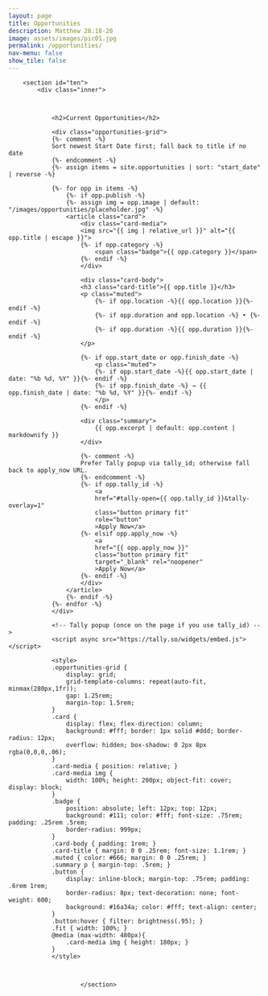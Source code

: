 ```yaml
---
layout: page
title: Opportunities
description: Matthew 28:18-20
image: assets/images/pic01.jpg
permalink: /opportunities/
nav-menu: false
show_tile: false
---
```


<div id="main" class="alt">

        <section id="ten">
            <div class="inner">



				<h2>Current Opportunities</h2>

				<div class="opportunities-grid">
				{%- comment -%}
				Sort newest Start Date first; fall back to title if no date
				{%- endcomment -%}
				{%- assign items = site.opportunities | sort: "start_date" | reverse -%}

				{%- for opp in items -%}
					{%- if opp.publish -%}
					{%- assign img = opp.image | default: "/images/opportunities/placeholder.jpg" -%}
					<article class="card">
						<div class="card-media">
						<img src="{{ img | relative_url }}" alt="{{ opp.title | escape }}">
						{%- if opp.category -%}
							<span class="badge">{{ opp.category }}</span>
						{%- endif -%}
						</div>

						<div class="card-body">
						<h3 class="card-title">{{ opp.title }}</h3>
						<p class="muted">
							{%- if opp.location -%}{{ opp.location }}{%- endif -%}
							{%- if opp.duration and opp.location -%} • {%- endif -%}
							{%- if opp.duration -%}{{ opp.duration }}{%- endif -%}
						</p>

						{%- if opp.start_date or opp.finish_date -%}
							<p class="muted">
							{%- if opp.start_date -%}{{ opp.start_date | date: "%b %d, %Y" }}{%- endif -%}
							{%- if opp.finish_date -%} → {{ opp.finish_date | date: "%b %d, %Y" }}{%- endif -%}
							</p>
						{%- endif -%}

						<div class="summary">
							{{ opp.excerpt | default: opp.content | markdownify }}
						</div>

						{%- comment -%}
						Prefer Tally popup via tally_id; otherwise fall back to apply_now URL.
						{%- endcomment -%}
						{%- if opp.tally_id -%}
							<a
							href="#tally-open={{ opp.tally_id }}&tally-overlay=1"
							class="button primary fit"
							role="button"
							>Apply Now</a>
						{%- elsif opp.apply_now -%}
							<a
							href="{{ opp.apply_now }}"
							class="button primary fit"
							target="_blank" rel="noopener"
							>Apply Now</a>
						{%- endif -%}
						</div>
					</article>
					{%- endif -%}
				{%- endfor -%}
				</div>

				<!-- Tally popup (once on the page if you use tally_id) -->
				<script async src="https://tally.so/widgets/embed.js"></script>

				<style>
				.opportunities-grid {
					display: grid;
					grid-template-columns: repeat(auto-fit, minmax(280px,1fr));
					gap: 1.25rem;
					margin-top: 1.5rem;
				}
				.card {
					display: flex; flex-direction: column;
					background: #fff; border: 1px solid #ddd; border-radius: 12px;
					overflow: hidden; box-shadow: 0 2px 8px rgba(0,0,0,.06);
				}
				.card-media { position: relative; }
				.card-media img {
					width: 100%; height: 200px; object-fit: cover; display: block;
				}
				.badge {
					position: absolute; left: 12px; top: 12px;
					background: #111; color: #fff; font-size: .75rem; padding: .25rem .5rem;
					border-radius: 999px;
				}
				.card-body { padding: 1rem; }
				.card-title { margin: 0 0 .25rem; font-size: 1.1rem; }
				.muted { color: #666; margin: 0 0 .25rem; }
				.summary p { margin-top: .5rem; }
				.button {
					display: inline-block; margin-top: .75rem; padding: .6rem 1rem;
					border-radius: 8px; text-decoration: none; font-weight: 600;
					background: #16a34a; color: #fff; text-align: center;
				}
				.button:hover { filter: brightness(.95); }
				.fit { width: 100%; }
				@media (max-width: 480px){
					.card-media img { height: 180px; }
				}
				</style>

								

						</section>

</div>

</div>